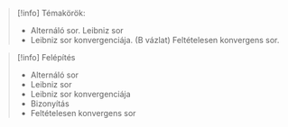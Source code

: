 > [!info] Témakörök:
> - Alternáló sor. Leibniz sor
> - Leibniz sor konvergenciája. (B vázlat) Feltételesen konvergens sor.

> [!info] Felépítés
> - Alternáló sor
> - Leibniz sor
> - Leibniz sor konvergenciája
> - Bizonyítás
> - Feltételesen konvergens sor

